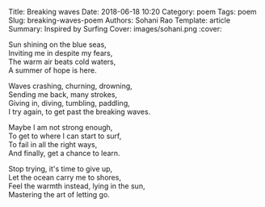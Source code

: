 Title: Breaking waves
Date: 2018-06-18 10:20
Category: poem
Tags: poem
Slug: breaking-waves-poem
Authors: Sohani Rao
Template: article
Summary: Inspired by Surfing
Cover: images/sohani.png
:cover:

Sun shining on the blue seas,<br>
Inviting me in despite my fears,<br>
The warm air beats cold waters,<br>
A summer of hope is here.<br>

Waves crashing, churning, drowning,<br>
Sending me back, many strokes,<br>
Giving in, diving, tumbling, paddling,<br>
I try again, to get past the breaking waves.<br>

Maybe I am not strong enough,<br>
To get to where I can start to surf,<br>
To fail in all the right ways,<br>
And finally, get a chance to learn.<br>

Stop trying, it's time to give up,<br>
Let the ocean carry me to shores,<br>
Feel the warmth instead, lying in the sun,<br>
Mastering the art of letting go.<br>